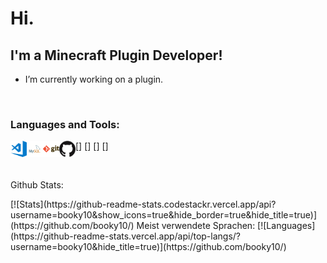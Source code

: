 # Hi.

## I'm a Minecraft Plugin Developer!
- I’m currently working on a plugin.

<br />

### Languages and Tools:

[<img align="left" alt="Visual Studio Code" width="26px" src="https://raw.githubusercontent.com/github/explore/80688e429a7d4ef2fca1e82350fe8e3517d3494d/topics/visual-studio-code/visual-studio-code.png" />]
[<img align="left" alt="MySQL" width="26px" src="https://raw.githubusercontent.com/github/explore/80688e429a7d4ef2fca1e82350fe8e3517d3494d/topics/mysql/mysql.png" />]
[<img align="left" alt="Git" width="26px" src="https://raw.githubusercontent.com/github/explore/80688e429a7d4ef2fca1e82350fe8e3517d3494d/topics/git/git.png" />]
[<img align="left" alt="GitHub" width="26px" src="https://raw.githubusercontent.com/github/explore/78df643247d429f6cc873026c0622819ad797942/topics/github/github.png" />]

<br />

Github Stats:

<!--<img align="left" alt="booky10 Github Stats" src="https://github-readme-stats.codestackr.vercel.app/api?username=booky10&show_icons=true&hide_border=true&hide_title=true" />--!>

[![Stats](https://github-readme-stats.codestackr.vercel.app/api?username=booky10&show_icons=true&hide_border=true&hide_title=true)](https://github.com/booky10/)

Meist verwendete Sprachen:

[![Languages](https://github-readme-stats.vercel.app/api/top-langs/?username=booky10&hide_title=true)](https://github.com/booky10/)
